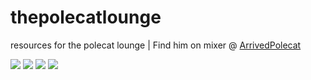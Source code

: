 # thepolecatlounge
resources for the polecat lounge | Find him on mixer @
[ArrivedPolecat](https://mixer.com/ArrivedPolecat)

<img src="thepolecatlounge/donate.png"></img>
<img src="thepolecatlounge/gamertag.png"></img>
<img src="thepolecatlounge/rulescenter.png"></img>
<img src="thepolecatlounge/schedule_button_left.png"></img>
